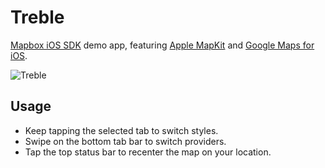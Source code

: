 # Treble

[Mapbox iOS SDK](https://github.com/mapbox/mapbox-gl-native) demo app, featuring [Apple MapKit](https://developer.apple.com/library/ios/documentation/MapKit/Reference/MapKit_Framework_Reference/) and [Google Maps for iOS](https://developers.google.com/maps/documentation/ios-sdk/).

![Treble](https://cloud.githubusercontent.com/assets/1198851/7792550/1f208ad4-0269-11e5-8156-f3b7de4f32aa.gif)

## Usage

- Keep tapping the selected tab to switch styles.
- Swipe on the bottom tab bar to switch providers.
- Tap the top status bar to recenter the map on your location.
